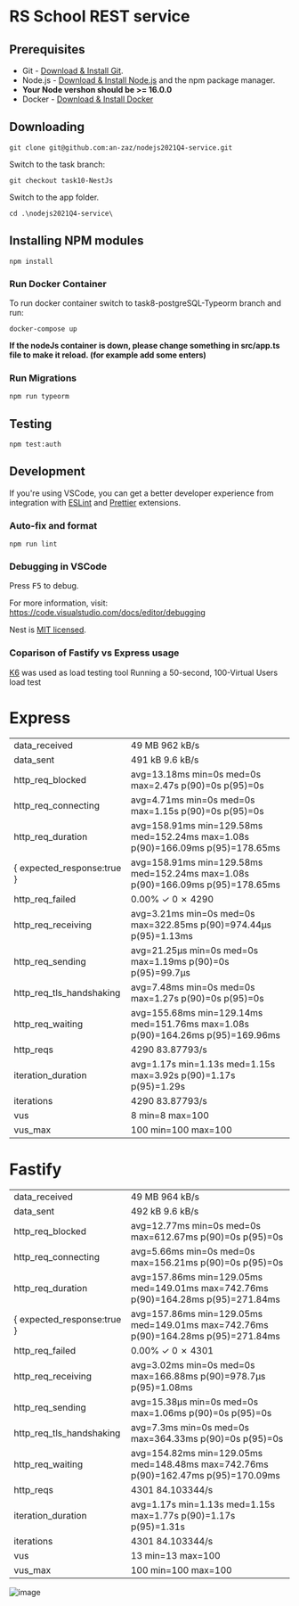 # RS School REST service

## Prerequisites

- Git - [Download & Install Git](https://git-scm.com/downloads).
- Node.js - [Download & Install Node.js](https://nodejs.org/en/download/) and the npm package manager.
- **Your Node vershon should be >= 16.0.0**
- Docker - [Download & Install Docker](https://docs.docker.com/engine/install/)

## Downloading

```
git clone git@github.com:an-zaz/nodejs2021Q4-service.git
```

Switch to the task branch:
```
git checkout task10-NestJs
```

Switch to the app folder.

```
cd .\nodejs2021Q4-service\
```


## Installing NPM modules

```
npm install
```

### Run Docker Container
To run docker container switch to task8-postgreSQL-Typeorm branch and run:
```
docker-compose up
```
**If the nodeJs container is down, please change something in src/app.ts file to make it reload.  (for example add some enters)** 

### Run Migrations

```
npm run typeorm
```

## Testing

```
npm test:auth
```

## Development

If you're using VSCode, you can get a better developer experience from integration with [ESLint](https://marketplace.visualstudio.com/items?itemName=dbaeumer.vscode-eslint) and [Prettier](https://marketplace.visualstudio.com/items?itemName=esbenp.prettier-vscode) extensions.

### Auto-fix and format

```
npm run lint
```

### Debugging in VSCode

Press <kbd>F5</kbd> to debug.

For more information, visit: https://code.visualstudio.com/docs/editor/debugging

Nest is [MIT licensed](LICENSE).

### Coparison of Fastify vs Express usage
[K6](https://k6.io/) was used as load testing tool 
Running a 50-second, 100-Virtual Users load test
# Express
|                          |                                                                                    |
|--------------------------|------------------------------------------------------------------------------------|
| data_received            | 49 MB  962 kB/s                                                                    |
| data_sent                | 491 kB 9.6 kB/s                                                                    |
| http_req_blocked         | avg=13.18ms  min=0s       med=0s       max=2.47s    p(90)=0s       p(95)=0s        |
| http_req_connecting      | avg=4.71ms   min=0s       med=0s       max=1.15s    p(90)=0s       p(95)=0s        |
| http_req_duration        | avg=158.91ms min=129.58ms med=152.24ms max=1.08s    p(90)=166.09ms p(95)=178.65ms  |
|{ expected_response:true }| avg=158.91ms min=129.58ms med=152.24ms max=1.08s    p(90)=166.09ms p(95)=178.65ms  |
| http_req_failed          | 0.00% ✓ 0        ✗ 4290                                                           |
| http_req_receiving       | avg=3.21ms   min=0s       med=0s       max=322.85ms p(90)=974.44µs p(95)=1.13ms    |
| http_req_sending         | avg=21.25µs  min=0s       med=0s       max=1.19ms   p(90)=0s       p(95)=99.7µs    |
| http_req_tls_handshaking | avg=7.48ms   min=0s       med=0s       max=1.27s    p(90)=0s       p(95)=0s        |
| http_req_waiting         | avg=155.68ms min=129.14ms med=151.76ms max=1.08s    p(90)=164.26ms p(95)=169.96ms  |
| http_reqs                | 4290   83.87793/s                                                                  |
| iteration_duration       | avg=1.17s    min=1.13s    med=1.15s    max=3.92s    p(90)=1.17s    p(95)=1.29s     |
| iterations               |  4290   83.87793/s                                                                 |
| vus                      |  8      min=8      max=100                                                         |
| vus_max                  |  100    min=100    max=100                                                         |

# Fastify
|                          |                                                                                    |
|--------------------------|------------------------------------------------------------------------------------|
| data_received            | 49 MB  964 kB/s                                                                    |
| data_sent                | 492 kB 9.6 kB/s                                                                    |
| http_req_blocked         | avg=12.77ms  min=0s       med=0s       max=612.67ms p(90)=0s       p(95)=0s        |
| http_req_connecting      | avg=5.66ms   min=0s       med=0s       max=156.21ms p(90)=0s       p(95)=0s        |
| http_req_duration        | avg=157.86ms min=129.05ms med=149.01ms max=742.76ms p(90)=164.28ms p(95)=271.84ms  |
|{ expected_response:true }| avg=157.86ms min=129.05ms med=149.01ms max=742.76ms p(90)=164.28ms p(95)=271.84ms  |
| http_req_failed          | 0.00% ✓ 0        ✗ 4301                                                           |
| http_req_receiving       | avg=3.02ms   min=0s       med=0s       max=166.88ms p(90)=978.7µs  p(95)=1.08ms    |
| http_req_sending         | avg=15.38µs  min=0s       med=0s       max=1.06ms   p(90)=0s       p(95)=0s        |
| http_req_tls_handshaking | avg=7.3ms    min=0s       med=0s       max=364.33ms p(90)=0s       p(95)=0s        |
| http_req_waiting         | avg=154.82ms min=129.05ms med=148.48ms max=742.76ms p(90)=162.47ms p(95)=170.09ms  |
| http_reqs                | 4301   84.103344/s                                                                 |
| iteration_duration       | avg=1.17s    min=1.13s    med=1.15s    max=1.77s    p(90)=1.17s    p(95)=1.31s     |
| iterations               |  4301   84.103344/s                                                                |
| vus                      |  13     min=13      max=100                                                        |
| vus_max                  |  100    min=100     max=100                                                        |

![image](https://user-images.githubusercontent.com/68401766/153075545-966724e4-5d91-4068-924f-640d7bf2b308.png)

